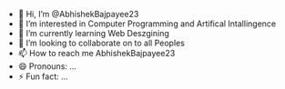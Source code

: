 - 👋 Hi, I’m @AbhishekBajpayee23
- 👀 I’m interested in Computer Programming and Artifical Intallingence
- 🌱 I’m currently learning Web Deszgining
- 💞️ I’m looking to collaborate on to all Peoples
- 📫 How to reach me AbhishekBajpayee23
- 😄 Pronouns: ...
- ⚡ Fun fact: ...

<!---
AbhishekBajpayee23/AbhishekBajpayee23 is a ✨ special ✨ repository because its `README.md` (this file) appears on your GitHub profile.
You can click the Preview link to take a look at your changes.
--->
